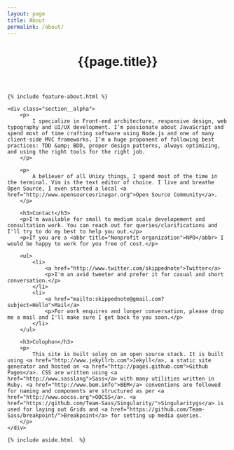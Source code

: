 ```yaml
---
layout: page
title: About
permalink: /about/
---
```


<div class="section about">
    <header class="post__header">
    <h1 class="post__title">{{page.title}}</h1>
    </header>

    {% include feature-about.html %}

    <div class="section__alpha">
        <p>
            I specialize in Front-end architecture, responsive design, web typography and UI/UX development. I’m passionate about JavaScript and spend most of time crafting software using Node.js and one of many client-side MVC frameworks. I’m a huge proponent of following best practices: TDD &amp; BDD, proper design patterns, always optimizing, and using the right tools for the right job.
        </p>

        <p>
            A believer of all Unixy things, I spend most of the time in the terminal. Vim is the text editor of choice. I live and breathe Open Source, I even started a local <a href="http://www.opensourcesrinagar.org">Open Source Community</a>.
        </p>

        <h3>Contact</h3>
        <p>I'm available for small to medium scale developement and consultation work. You can reach out for queries/clarifications and I'll try to do my best to help you out.</p>
        <p>If you are a <abbr title="Nonprofit organization">NPO</abbr> I would be happy to work for you free of cost.</p>

        <ul>
            <li>
                <a href="http://www.twitter.com/skippednote">Twitter</a>
                <p>I'm an avid tweeter and prefer it for casual and short conversation.</p>
            </li>
            <li>
                <a href="mailto:skippednote@gmail.com?subject=Hello">Mail</a>
                <p>For work enquires and longer conversation, please drop me a mail and I'll make sure I get back to you soon.</p>
            </li>
        </ul>

        <h3>Colophon</h3>
        <p>
            This site is built soley on an open source stack. It is built using <a href="http://www.jekyllrb.com">Jekyll</a>, a static site generator and hosted on <a href="http://pages.github.com">Github Pages</a>. CSS are written using <a href="http://www.sasslang">Sass</a> with many utilities written in Ruby. <a href="http://www.bem.info">BEM</a> conventions are followed for naming and components are structured as per <a href="http://www.oocss.org">OOCSS</a>. <a href="https://github.com/Team-Sass/Singularity/">Singularitygs</a> is used for laying out Grids and <a href="https://github.com/Team-Sass/breakpoint/">Breakpoint</a> for setting up media queries.
        </p>
    </div>

    {% include aside.html  %}
</div>
